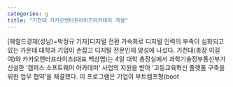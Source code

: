 ```yaml
---
categories: g
title: "가천대 카카오엔터프라이즈아카데미 개설"
---
```

[헤럴드경제(성남)=박정규 기자]디지털 전환 가속화로 디지털 인력의 부족이 심화되고 있는 가운데 대학과 기업이 손잡고 디지털 전문인재 양성에 나섰다. 가천대(총장 이길여)와 카카오엔터프라이즈(대표 백상엽)는 4일 대학 총장실에서 과학기술정부통신부가 신설한 &lsquo;캠퍼스 소프트웨어 아카데미&lsquo; 사업의 지원을 받아 &rsquo;고등교육혁신 플랫폼 구축을 위한 업무 협약&rsquo;을 체결했다. 이 프로그램은 기업이 부트캠프형(boot